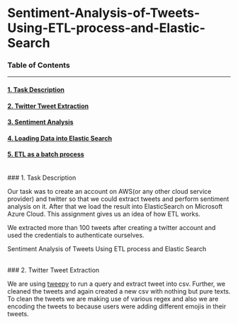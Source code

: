 # Sentiment-Analysis-of-Tweets-Using-ETL-process-and-Elastic-Search


### Table of Contents
------
#### [1. Task Description]()
#### [2. Twitter Tweet Extraction]()
#### [3. Sentiment Analysis]()
#### [4. Loading Data into Elastic Search]()
#### [5. ETL as a batch process]()

</br>
### 1. Task Description

Our task was to create an account on AWS(or any other cloud service provider) and twitter so that we could extract tweets and perform sentiment analysis on it. After that we load the result into ElasticSearch on Microsoft Azure Cloud. This assignment gives us an idea of how ETL works. 

We extracted more than 100 tweets after creating a twitter account and used the credentials to authenticate ourselves.

Sentiment Analysis of Tweets Using ETL process and Elastic Search

</br>
### 2. Twitter Tweet Extraction

We are using [tweepy](https://github.com/tweepy/tweepy) to run a query and extract tweet into csv. Further, we cleaned the tweets and again created a new csv with nothing but pure texts. To clean the tweets we are making use of various regex and also we are encoding the tweets to because users were adding different emojis in their tweets.


